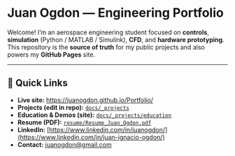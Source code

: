 # Juan Ogdon — Engineering Portfolio

Welcome! I’m an aerospace engineering student focused on **controls**, **simulation** (Python / MATLAB / Simulink), **CFD**, and **hardware prototyping**.  
This repository is the **source of truth** for my public projects and also powers my **GitHub Pages** site.

---

## 🔗 Quick Links
-  **Live site:** https://juanogdon.github.io/Portfolio/
-  **Projects (edit in repo):** [`docs/_projects`](docs/_projects)
-  **Education & Demos (site):** [`docs/_projects/education`](docs/_projects/education)
-  **Resume (PDF):** [`resume/Resume_Juan_Ogdon.pdf`](resume/Resume_Juan_Ogdon.pdf)
-  **LinkedIn:** [https://www.linkedin.com/in/juanogdon/](https://www.linkedin.com/in/juan-ignacio-ogdon/)
-  **Contact:** [juanogdon@gmail.com](juanogdon@gmail.com)

